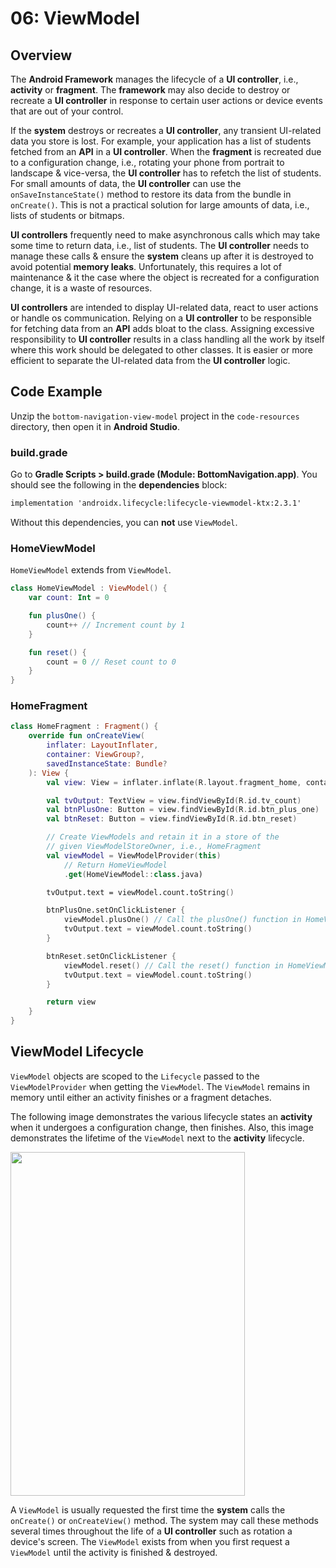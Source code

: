 # **06: ViewModel**

## Overview

The **Android Framework** manages the lifecycle of a **UI controller**, i.e., **activity** or **fragment**. The **framework** may also decide to destroy or recreate a **UI controller** in response to certain user actions or device events that are out of your control.

If the **system** destroys or recreates a **UI controller**, any transient UI-related data you store is lost. For example, your application has a list of students fetched from an **API** in a **UI controller**. When the **fragment** is recreated due to a configuration change, i.e., rotating your phone from portrait to landscape & vice-versa, the **UI controller** has to refetch the list of students. For small amounts of data, the **UI controller** can use the `onSaveInstanceState()` method to restore its data from the bundle in `onCreate()`. This is not a practical solution for large amounts of data, i.e., lists of students or bitmaps.

**UI controllers** frequently need to make asynchronous calls which may take some time to return data, i.e., list of students. The **UI controller** needs to manage these calls & ensure the **system** cleans up after it is destroyed to avoid potential **memory leaks**. Unfortunately, this requires a lot of maintenance & it the case where the object is recreated for a configuration change, it is a waste of resources.

**UI controllers** are intended to display UI-related data, react to user actions or handle os communication. Relying on a **UI controller** to be responsible for fetching data from an **API** adds bloat to the class. Assigning excessive responsibility to **UI controller** results in a class handling all the work by itself where this work should be delegated to other classes. It is easier or more efficient to separate the UI-related data from the **UI controller** logic.

## Code Example

Unzip the `bottom-navigation-view-model` project in the `code-resources` directory, then open it in **Android Studio**.

### build.grade

Go to **Gradle Scripts > build.grade (Module: BottomNavigation.app)**. You should see the following in the **dependencies** block:

```xml
implementation 'androidx.lifecycle:lifecycle-viewmodel-ktx:2.3.1'
```

Without this dependencies, you can **not** use `ViewModel`.

### HomeViewModel

`HomeViewModel` extends from `ViewModel`.

```kotlin
class HomeViewModel : ViewModel() {
    var count: Int = 0

    fun plusOne() {
        count++ // Increment count by 1
    }

    fun reset() {
        count = 0 // Reset count to 0
    }
}
```

### HomeFragment

```kotlin
class HomeFragment : Fragment() {
    override fun onCreateView(
        inflater: LayoutInflater,
        container: ViewGroup?,
        savedInstanceState: Bundle?
    ): View {
        val view: View = inflater.inflate(R.layout.fragment_home, container, false)

        val tvOutput: TextView = view.findViewById(R.id.tv_count)
        val btnPlusOne: Button = view.findViewById(R.id.btn_plus_one)
        val btnReset: Button = view.findViewById(R.id.btn_reset)

        // Create ViewModels and retain it in a store of the
        // given ViewModelStoreOwner, i.e., HomeFragment
        val viewModel = ViewModelProvider(this)
            // Return HomeViewModel
            .get(HomeViewModel::class.java)

        tvOutput.text = viewModel.count.toString()

        btnPlusOne.setOnClickListener {
            viewModel.plusOne() // Call the plusOne() function in HomeViewModel
            tvOutput.text = viewModel.count.toString()
        }

        btnReset.setOnClickListener {
            viewModel.reset() // Call the reset() function in HomeViewModel
            tvOutput.text = viewModel.count.toString()
        }

        return view
    }
}
```

## ViewModel Lifecycle

`ViewModel` objects are scoped to the `Lifecycle` passed to the `ViewModelProvider` when getting the `ViewModel`. The `ViewModel` remains in memory until either an activity finishes or a fragment detaches.

The following image demonstrates the various lifecycle states an **activity** when it undergoes a configuration change, then finishes. Also, this image demonstrates the lifetime of the `ViewModel` next to the **activity** lifecycle.

<img src="../resources/img/07-view-model/view-model-lifecycle.png" width="375" height="550" />

A `ViewModel` is usually requested the first time the **system** calls the `onCreate()` or `onCreateView()` method. The system may call these methods several times throughout the life of a **UI controller** such as rotation a device's screen. The `ViewModel` exists from when you first request a `ViewModel` until the activity is finished & destroyed.
